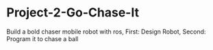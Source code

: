 # Project-2-Go-Chase-It
Build a bold chaser mobile robot with ros, First: Design Robot, Second: Program it to chase a ball
